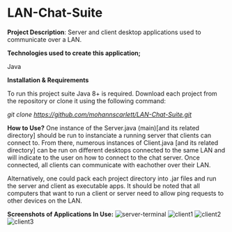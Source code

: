 # LAN-Chat-Suite

**Project Description**:
Server and client desktop applications used to communicate over a LAN.

**Technologies used to create this application;**

Java

**Installation & Requirements**

To run this project suite Java 8+ is required.
Download each project from the repository or clone it using the following command:

_git clone https://github.com/mohannscarlett/LAN-Chat-Suite.git_

**How to Use?**
One instance of the Server.java (main)[and its related directory] should be run to instanciate a running server that clients can connect to. From there, numerous instances of Client.java [and its related directory] can be run on different desktops connected to the same LAN and will indicate to the user on how to connect to the chat server. Once connected, all clients can communicate with eachother over their LAN.

Alternatively, one could pack each project directory into .jar files and run the server and client as executable apps.
It should be noted that all computers that want to run a client or server need to allow ping requests to other devices on the LAN.

**Screenshots of Applications In Use:**
![server-terminal](https://user-images.githubusercontent.com/123710621/215257075-bba3d169-9dd5-451b-982a-e1edcfbb763d.png)
![client1](https://user-images.githubusercontent.com/123710621/215257078-cbb222e2-e096-4b25-ad97-8fb195d34d9f.png)
![client2](https://user-images.githubusercontent.com/123710621/215257080-51b5571c-0dcb-4892-a0b9-4a4eeca5c021.png)
![client3](https://user-images.githubusercontent.com/123710621/215257083-442ca292-e811-41d3-b151-9267b07dee99.png)
